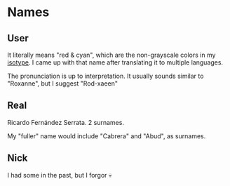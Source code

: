 # Names

## User
It literally means "red & cyan", which are the non-grayscale colors in my [isotype](https://lorartist.com/do-you-know-the-difference-between-logo-isotype-imagotype-and-isologo).
I came up with that name after translating it to multiple languages.

The pronunciation is up to interpretation. It usually sounds similar to "Roxanne", but I suggest "Rod-xaeen"

## Real
Ricardo Fernández Serrata. 2 surnames.

My "fuller" name would include "Cabrera" and "Abud", as surnames.

## Nick
I had some in the past, but I forgor 💀
